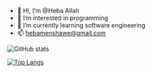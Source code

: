 - 👋 Hi, I’m @Heba Allah
- 👀 I’m interested in programming 
- 🌱 I’m currently learning software engineering 
- 📫 hebamenshawe@gmail.com

![GitHub stats](https://github-readme-stats.vercel.app/api?username=hebaallah&theme=codeSTACKr&show_icons=true)

[![Top Langs](https://github-readme-stats.vercel.app/api/top-langs/?username=hebaallah&layout=default)](https://github.com/hebaallah61/github-readme-stats)

<!---
Hebaallah61/Hebaallah61 is a ✨ special ✨ repository because its `README.md` (this file) appears on your GitHub profile.
You can click the Preview link to take a look at your changes.
--->
